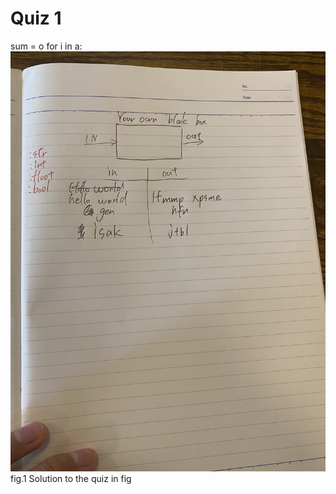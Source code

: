 # Quiz 1 

sum = o
for i in a:
![soltuton to the quiz](IMG_7594.jpeg)
fig.1 Solution to the quiz 
in fig 


